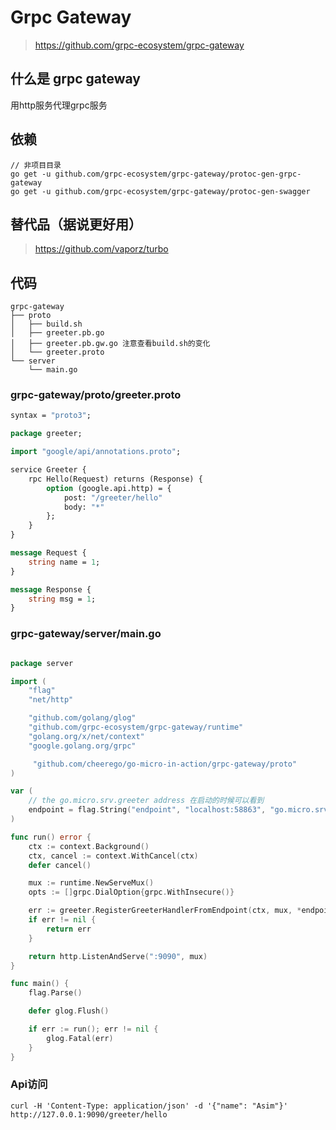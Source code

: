 # Grpc Gateway

> https://github.com/grpc-ecosystem/grpc-gateway

## 什么是 grpc gateway

用http服务代理grpc服务

## 依赖
```
// 非项目目录
go get -u github.com/grpc-ecosystem/grpc-gateway/protoc-gen-grpc-gateway
go get -u github.com/grpc-ecosystem/grpc-gateway/protoc-gen-swagger
```

## 替代品（据说更好用）

> https://github.com/vaporz/turbo


## 代码

```
grpc-gateway
├── proto
│   ├── build.sh
│   ├── greeter.pb.go
│   ├── greeter.pb.gw.go 注意查看build.sh的变化
│   └── greeter.proto
└── server
    └── main.go

```

### grpc-gateway/proto/greeter.proto
```proto
syntax = "proto3";

package greeter;

import "google/api/annotations.proto";

service Greeter {
    rpc Hello(Request) returns (Response) {
        option (google.api.http) = {
			post: "/greeter/hello"
			body: "*"
		};
    }
}

message Request {
    string name = 1;
}

message Response {
    string msg = 1;
}
```

### grpc-gateway/server/main.go
```go

package server

import (
	"flag"
	"net/http"

	"github.com/golang/glog"
	"github.com/grpc-ecosystem/grpc-gateway/runtime"
	"golang.org/x/net/context"
	"google.golang.org/grpc"

	 "github.com/cheerego/go-micro-in-action/grpc-gateway/proto"
)

var (
	// the go.micro.srv.greeter address 在启动的时候可以看到
	endpoint = flag.String("endpoint", "localhost:58863", "go.micro.srv.greeter address")
)

func run() error {
	ctx := context.Background()
	ctx, cancel := context.WithCancel(ctx)
	defer cancel()

	mux := runtime.NewServeMux()
	opts := []grpc.DialOption{grpc.WithInsecure()}

	err := greeter.RegisterGreeterHandlerFromEndpoint(ctx, mux, *endpoint, opts)
	if err != nil {
		return err
	}

	return http.ListenAndServe(":9090", mux)
}

func main() {
	flag.Parse()

	defer glog.Flush()

	if err := run(); err != nil {
		glog.Fatal(err)
	}
}

```

### Api访问
```
curl -H 'Content-Type: application/json' -d '{"name": "Asim"}' http://127.0.0.1:9090/greeter/hello
```
